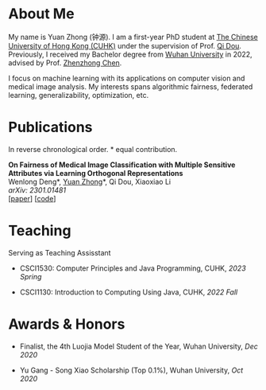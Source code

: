 # About Me

My name is Yuan Zhong (钟源). I am a first-year PhD student at [The Chinese University of Hong Kong (CUHK)](https://www.cuhk.edu.hk/english/index.html) under the supervision of Prof. [Qi Dou](https://www.cse.cuhk.edu.hk/~qdou/). Previously, I received my Bachelor degree from [Wuhan University](https://www.whu.edu.cn/) in 2022, advised by Prof. [Zhenzhong Chen](http://iip.whu.edu.cn/).

I focus on machine learning with its applications on computer vision and medical image analysis. My interests spans algorithmic fairness, federated learning, generalizability, optimization, etc.

# Publications

In reverse chronological order. \* equal contribution.

**On Fairness of Medical Image Classification with Multiple Sensitive Attributes via Learning Orthogonal Representations**<br />Wenlong Deng\*, <u>Yuan Zhong</u>\*, Qi Dou, Xiaoxiao Li<br />*arXiv: 2301.01481*<br />[[paper](https://arxiv.org/abs/2301.01481)] [[code](https://github.com/vengdeng/FCRO)]

# Teaching

Serving as Teaching Assisstant

- CSCI1530: Computer Principles and Java Programming, CUHK, *2023 Spring*

- CSCI1130: Introduction to Computing Using Java, CUHK, *2022 Fall*

# Awards & Honors

- Finalist, the 4th Luojia Model Student of the Year, Wuhan University, *Dec 2020*

- Yu Gang - Song Xiao Scholarship (Top 0.1%), Wuhan University, *Oct 2020*

